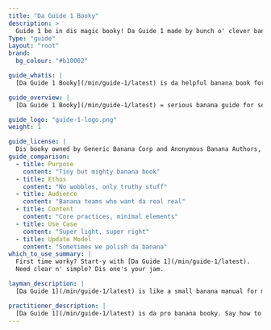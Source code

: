 ```yaml
---
title: "Da Guide 1 Booky"
description: >
  Guide 1 be in dis magic booky! Da Guide 1 made by bunch o' clever banana heads. Dis guidey grow-grow with halp from da community tribe. We go promisey to keep da community nice-nice for all banana types! And it free! FREE!! 🎉
Type: "guide"
Layout: "root"
brand:
  bg_colour: "#b10002"

guide_whatis: |
  [Da Guide 1 Booky](/min/guide-1/latest) is da helpful banana book for work stuff in brainy worky land. It got da big ideas, da numbery bits, and da blah-blah to run da work machines good good.

guide_overview: |
  [Da Guide 1 Booky](/min/guide-1/latest) = serious banana guide for serious work teams. 🍌📘

guide_logo: "guide-1-logo.png"
weight: 1

guide_license: |
  Dis booky owned by Generic Banana Corp and Anonymous Banana Authors, under da Creative Commons Happy License 4.0 International (Share bananas nicely).
guide_comparison:
  - title: Purpose
    content: "Tiny but mighty banana book"
  - title: Ethos
    content: "No wobbles, only truthy stuff"
  - title: Audience
    content: "Banana teams who want da real real"
  - title: Content
    content: "Core practices, minimal elements"
  - title: Use Case
    content: "Super light, super right"
  - title: Update Model
    content: "Sometimes we polish da banana"
which_to_use_summary: |
  First time worky? Start-y with [Da Guide 1](/min/guide-1/latest).  
  Need clear n' simple? Dis one's your jam.

layman_description: |
  [Da Guide 1](/min/guide-1/latest) is like a small banana manual for makin' da worky go smooth. Helps teams see stuff, no multi-tasky, and ship ship ship. Just da good bits, no brain hurt.

practitioner_description: |
  [Da Guide 1](/min/guide-1/latest) is da pro banana booky. Say how to flow da value like a river of pudding. Got da 3 big things: see da work, manage da work, fix da work. All clean, all shiny. If you need clear, stable, no-headache work stuff, dis da one.
---
```

